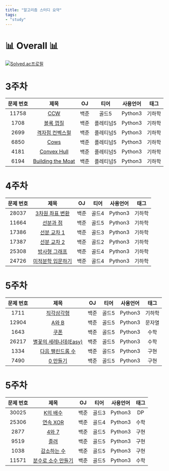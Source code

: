 ```yaml
---
title: "알고리즘 스터디 요약"
tags:
- "study"
---
```


# 📊 Overall 📊
[![Solved.ac프로필](http://mazassumnida.wtf/api/v2/generate_badge?boj=bmchun00)](https://solved.ac/bmchun00)

# 3주차

|문제 번호|제목|OJ|티어|사용언어|태그
|:---:|:---:|:---:|:---:|:---:|:---:|
|11758|[CCW](https://bmchun00.github.io/alstu26/)|백준|골드5|Python3|기하학|
|1708|[볼록 껍질](https://bmchun00.github.io/alstu27/)|백준|플레티넘5|Python3|기하학|
|2699|[격자점 컨벡스헐](https://bmchun00.github.io/alstu28/)|백준|플레티넘5|Python3|기하학|
|6850|[Cows](https://bmchun00.github.io/alstu29/)|백준|플레티넘5|Python3|기하학|
|4181|[Convex Hull](https://bmchun00.github.io/alstu30/)|백준|플레티넘5|Python3|기하학|
|6194|[Building the Moat](https://bmchun00.github.io/alstu31/)|백준|플레티넘5|Python3|기하학|

# 4주차

|문제 번호|제목|OJ|티어|사용언어|태그
|:---:|:---:|:---:|:---:|:---:|:---:|
|28037|[3차원 좌표 변환](https://bmchun00.github.io/alstu32/)|백준|골드4|Python3|기하학|
|11664|[선분과 점](https://bmchun00.github.io/alstu33/)|백준|골드5|Python3|기하학|
|17386|[선분 교차 1](https://bmchun00.github.io/alstu34/)|백준|골드3|Python3|기하학|
|17387|[선분 교차 2](https://bmchun00.github.io/alstu35/)|백준|골드2|Python3|기하학|
|25308|[방사형 그래프](https://bmchun00.github.io/alstu36/)|백준|골드4|Python3|기하학|
|24726|[미적분학 입문하기](https://bmchun00.github.io/alstu37/)|백준|골드4|Python3|기하학|

# 5주차

|문제 번호|제목|OJ|티어|사용언어|태그
|:---:|:---:|:---:|:---:|:---:|:---:|
|1711|[직각삼각형](https://bmchun00.github.io/alstu38/)|백준|골드5|Python3|기하학|
|12904|[A와 B](https://bmchun00.github.io/alstu39/)|백준|골드5|Python3|문자열|
|1643|[쿠폰](https://bmchun00.github.io/alstu40/)|백준|골드5|Python3|수학|
|26217|[별꽃의 세레나데(Easy)](https://bmchun00.github.io/alstu41/)|백준|골드5|Python3|수학|
|1334|[다음 팰린드롬 수](https://bmchun00.github.io/alstu42/)|백준|골드5|Python3|구현|
|7490|[0 만들기](https://bmchun00.github.io/alstu43/)|백준|골드5|Python3|구현|

# 5주차

|문제 번호|제목|OJ|티어|사용언어|태그
|:---:|:---:|:---:|:---:|:---:|:---:|
|30025|[K의 배수](https://bmchun00.github.io/alstu44/)|백준|골드3|Python3|DP|
|25306|[연속 XOR](https://bmchun00.github.io/alstu45/)|백준|골드4|Python3|수학|
|2877|[4와 7](https://bmchun00.github.io/alstu46/)|백준|골드5|Python3|구현|
|9519|[졸려](https://bmchun00.github.io/alstu47/)|백준|골드5|Python3|구현|
|1038|[감소하는 수](https://bmchun00.github.io/alstu48/)|백준|골드5|Python3|구현|
|11571|[분수로 소수 만들기](https://bmchun00.github.io/alstu49/)|백준|골드5|Python3|수학|